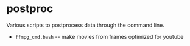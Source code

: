 postproc
========

Various scripts to postprocess data through the command line.

 * `ffmpg_cmd.bash` -- make movies from frames optimized for youtube

